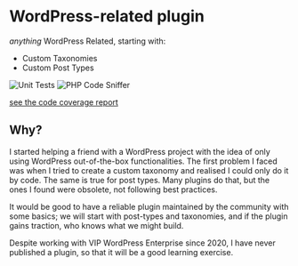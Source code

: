 # WordPress-related plugin

_anything_ WordPress Related, starting with:

- Custom Taxonomies
- Custom Post Types

![Unit Tests](https://github.com/freibergergarcia/wordpress-related/actions/workflows/run-phpunit.yml/badge.svg) ![PHP Code Sniffer](https://github.com/freibergergarcia/wordpress-related/actions/workflows/run-phpcs.yml/badge.svg)

[see the code coverage report](https://freibergergarcia.github.io/wordpress-related/html/)

## Why?

I started helping a friend with a WordPress project with the idea of only using WordPress out-of-the-box
functionalities. The first problem I faced was when I tried to create a custom taxonomy and realised I could only do it
by code. The same is true for post types. Many plugins do that, but the ones I found were obsolete, not following best
practices. 

It would be good to have a reliable plugin maintained by the community with some basics; we will start with post-types
and taxonomies, and if the plugin gains traction, who knows what we might build.

Despite working with VIP WordPress Enterprise since 2020, I have never published a plugin, so that it will be a good learning
exercise.

